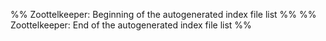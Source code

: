 %% Zoottelkeeper: Beginning of the autogenerated index file list  %%
%% Zoottelkeeper: End of the autogenerated index file list  %%
